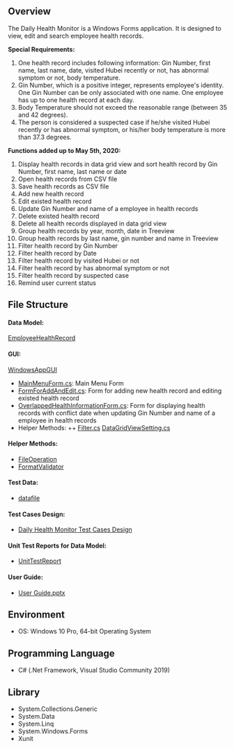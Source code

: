 ## **Overview**
The Daily Health Monitor is a Windows Forms application. It is designed to view, edit and search employee health records. 

**Special Requirements:**
1. One health record includes following information: Gin Number, first name, last name, date, visited Hubei recently or not, has abnormal symptom or not, body temperature. 
2. Gin Number, which is a positive integer, represents employee's identity. One Gin Number can be only associated with one name. 
One employee has up to one health record at each day. 
3. Body Temperature should not exceed the reasonable range (between 35 and 42 degrees). 
4. The person is considered a suspected case if he/she visited Hubei recently or has abnormal symptom, or his/her body temperature is more than 37.3 degrees.

**Functions added up to May 5th, 2020:**
1. Display health records in data grid view and sort health record by Gin Number, first name, last name or date
2. Open health records from CSV file
3. Save health records as CSV file
4. Add new health record 
5. Edit existed health record 
6. Update Gin Number and name of a employee in health records
7. Delete existed health record
8. Delete all health records displayed in data grid view
9. Group health records by year, month, date in Treeview
10. Group health records by last name, gin number and name in Treeview
11. Filter health record by Gin Number
12. Filter health record by Date
13. Filter health record by visited Hubei or not
14. Filter health record by has abnormal symptom or not
15. Filter health record by suspected case
15. Remind user current status

## **File Structure**

#### **Data Model:** 

[EmployeeHealthRecord](https://github.com/SZ559/HealthInformationWindowsApp/tree/master/EmployeeHealthRecord/EmployeeHealthRecord)

#### **GUI:** 

[WindowsAppGUI](https://github.com/SZ559/HealthInformationWindowsApp/tree/master/WindowsAppGUI)
+ [MainMenuForm.cs](https://github.com/SZ559/HealthInformationWindowsApp/blob/master/WindowsAppGUI/MainMenuForm.cs): Main Menu Form
+ [FormForAddAndEdit.cs](https://github.com/SZ559/HealthInformationWindowsApp/blob/master/WindowsAppGUI/FormForAddAndEdit.cs): Form for adding new health record and editing existed health record
+ [OverlappedHealthInformationForm.cs]( https://github.com/SZ559/HealthInformationWindowsApp/blob/master/WindowsAppGUI/OverlappedHealthInformationForm.cs): Form for displaying health records with conflict date when updating Gin Number and name of a employee in health records
+ Helper Methods: 
++ [Filter.cs](https://github.com/SZ559/HealthInformationWindowsApp/blob/master/WindowsAppGUI/Filter.cs)
[DataGridViewSetting.cs](https://github.com/SZ559/HealthInformationWindowsApp/blob/master/WindowsAppGUI/DataGridViewSetting.cs)
#### **Helper Methods:** 
+ [FileOperation](https://github.com/SZ559/HealthInformationWindowsApp/tree/master/FileOperation)
+ [FormatValidator](https://github.com/SZ559/HealthInformationWindowsApp/tree/master/FormatValidator)

#### **Test Data:** 

+ [datafile](https://github.com/SZ559/HealthInformationWindowsApp/tree/master/datafile)

#### **Test Cases Design:** 

+ [Daily Health Monitor Test Cases Design](https://github.com/SZ559/HealthInformationWindowsApp/blob/master/Daily%20Health%20Monitor%20Test%20Cases%20Design.jpg)

#### **Unit Test Reports for Data Model:** 
+ [UnitTestReport](https://github.com/SZ559/HealthInformationWindowsApp/tree/master/UnitTestReport)

#### **User Guide:** 
+ [User Guide.pptx](https://github.com/SZ559/HealthInformationWindowsApp/tree/master/User%20Guide)

## **Environment**
+ OS: Windows 10 Pro, 64-bit Operating System

## **Programming Language**
+ C# (.Net Framework, Visual Studio Community 2019)

## **Library**
+ System.Collections.Generic
+ System.Data
+ System.Linq
+ System.Windows.Forms
+ Xunit





